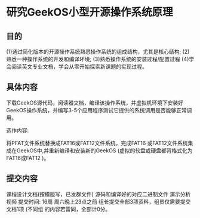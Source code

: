 # 研究GeekOS小型开源操作系统原理

## 目的

(1)通过简化版本的开源操作系统熟悉操作系统的组成结构，尤其是核心结构;
(2)熟悉一种操作系统的开发和编译环境;
(3)熟悉操作系统的安装过程/配置过程
(4)学会阅读英文专业文档，学会从零开始探索新课题的实现过程。

## 具体内容

下载GeekOS源代码，阅读器文档，编译该操作系统，并虚拟机环境下安装好GeekOS操作系统，并编写3-5个应用程序测试它提供的系统调用是否能够正常调用。

选作内容:

将PFAT文件系统替换成FAT16或FAT12文件系统，完成FAT16 或FAT12文件系统集成在GeekOS中,并重新编译和安装新的GeekOS (虚拟的软盘或硬盘都背格式化为FAT16或FAT12 )。



## 提交内容

课程设计文档(按模版写，已发群文件)
源码和编译好的对应二进制文件
演示分析视频
提交时间: 16周 周六晚上23点之前
组长提交全部3项资料，组员仅需要提交文档1项
(不同组 的内容若雷同，全部计0分。